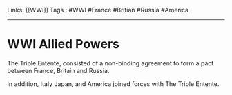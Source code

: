 Links: [[WWI]]
Tags : #WWI #France #Britian #Russia #America 
___
# WWI Allied Powers
The Triple Entente, consisted of a non-binding agreement to form a pact between France, Britain and Russia.

In addition, Italy Japan, and America joined forces with The Triple Entente.